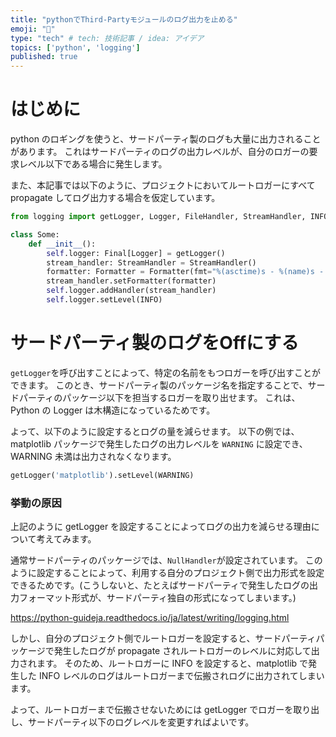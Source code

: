 ```yaml
---
title: "pythonでThird-Partyモジュールのログ出力を止める"
emoji: "🐍"
type: "tech" # tech: 技術記事 / idea: アイデア
topics: ['python', 'logging']
published: true
---
```


# はじめに

python のロギングを使うと、サードパーティ製のログも大量に出力されることがあります。
これはサードパーティのログの出力レベルが、自分のロガーの要求レベル以下である場合に発生します。

また、本記事では以下のように、プロジェクトにおいてルートロガーにすべて propagate してログ出力する場合を仮定しています。

```python
from logging import getLogger, Logger, FileHandler, StreamHandler, INFO, Formatter, WARNING

class Some:
    def __init__():
        self.logger: Final[Logger] = getLogger()
        stream_handler: StreamHandler = StreamHandler()
        formatter: Formatter = Formatter(fmt="%(asctime)s - %(name)s - %(levelname)s - %(message)s", datefmt='%Y/%m/%d %H:%M:%S')
        stream_handler.setFormatter(formatter)
        self.logger.addHandler(stream_handler)
        self.logger.setLevel(INFO)
```

# サードパーティ製のログをOffにする

`getLogger`を呼び出すことによって、特定の名前をもつロガーを呼び出すことができます。
このとき、サードパーティ製のパッケージ名を指定することで、サードパーティのパッケージ以下を担当するロガーを取り出せます。
これは、Python の Logger は木構造になっているためです。

よって、以下のように設定するとログの量を減らせます。
以下の例では、matplotlib パッケージで発生したログの出力レベルを `WARNING` に設定でき、WARNING 未満は出力されなくなります。

```python
getLogger('matplotlib').setLevel(WARNING)
```

### 挙動の原因

上記のように getLogger を設定することによってログの出力を減らせる理由について考えてみます。

通常サードパーティのパッケージでは、`NullHandler`が設定されています。
このように設定することによって、利用する自分のプロジェクト側で出力形式を設定できるためです。(こうしないと、たとえばサードパーティで発生したログの出力フォーマット形式が、サードパーティ独自の形式になってしまいます。)

https://python-guideja.readthedocs.io/ja/latest/writing/logging.html

しかし、自分のプロジェクト側でルートロガーを設定すると、サードパーティパッケージで発生したログが propagate されルートロガーのレベルに対応して出力されます。
そのため、ルートロガーに INFO を設定すると、matplotlib で発生した INFO レベルのログはルートロガーまで伝搬されログに出力されてしまいます。

よって、ルートロガーまで伝搬させないためには getLogger でロガーを取り出し、サードパーティ以下のログレベルを変更すればよいです。
